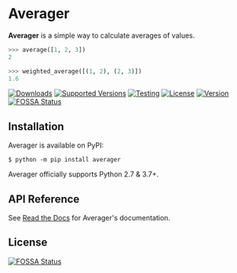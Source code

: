 # Averager

**Averager** is a simple way to calculate averages of values.

```py
>>> average([1, 2, 3])
2

>>> weighted_average([(1, 2), (2, 3)])
1.6
```

[![Downloads](https://pepy.tech/badge/averager)](https://pepy.tech/project/averager)
[![Supported Versions](https://img.shields.io/pypi/pyversions/averager.svg)](https://pypi.org/project/averager)
[![Testing](https://img.shields.io/github/workflow/status/bsoyka/averager/Test%20with%20pytest?label=tests)](https://github.com/bsoyka/averager/actions?query=workflow%3A%22Test+with+pytest%22)
[![License](https://img.shields.io/pypi/l/averager)](https://github.com/bsoyka/averager/blob/master/LICENSE)
[![Version](https://img.shields.io/pypi/v/averager?label=latest)](https://pypi.org/project/averager)
[![FOSSA Status](https://app.fossa.com/api/projects/git%2Bgithub.com%2Fbsoyka%2Faverager.svg?type=shield)](https://app.fossa.com/projects/git%2Bgithub.com%2Fbsoyka%2Faverager?ref=badge_shield)

## Installation

Averager is available on PyPI:

```console
$ python -m pip install averager
```

Averager officially supports Python 2.7 & 3.7+.

## API Reference

See [Read the Docs](https://averager.readthedocs.io) for Averager's documentation.


## License
[![FOSSA Status](https://app.fossa.com/api/projects/git%2Bgithub.com%2Fbsoyka%2Faverager.svg?type=large)](https://app.fossa.com/projects/git%2Bgithub.com%2Fbsoyka%2Faverager?ref=badge_large)